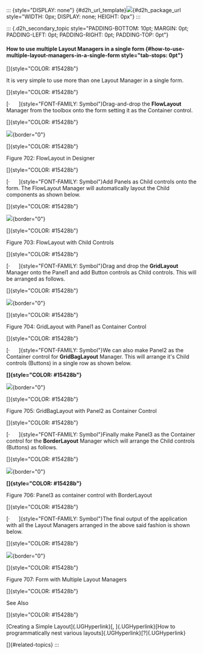 ::: {style="DISPLAY: none"}
[](ms-xhelp:///?Id=d2h_url_template){#d2h_url_template}![](!package_url!){#d2h_package_url style="WIDTH: 0px; DISPLAY: none; HEIGHT: 0px"}
:::

::: {.d2h_secondary_topic style="PADDING-BOTTOM: 10pt; MARGIN: 0pt; PADDING-LEFT: 0pt; PADDING-RIGHT: 0pt; PADDING-TOP: 0pt"}
#### How to use multiple Layout Managers in a single form {#how-to-use-multiple-layout-managers-in-a-single-form style="tab-stops: 0pt"}

[]{style="COLOR: #15428b"} 

It is very simple to use more than one Layout Manager in a single form.

[]{style="COLOR: #15428b"} 

[·      ]{style="FONT-FAMILY: Symbol"}Drag-and-drop the **FlowLayout** Manager from the toolbox onto the form setting it as the Container control.

[]{style="COLOR: #15428b"} 

![](ImagesExt/image76_691.jpg){border="0"}

[]{style="COLOR: #15428b"} 

Figure 702: FlowLayout in Designer

[]{style="COLOR: #15428b"} 

[·      ]{style="FONT-FAMILY: Symbol"}Add Panels as Child controls onto the form. The FlowLayout Manager will automatically layout the Child components as shown below.

[]{style="COLOR: #15428b"} 

![](ImagesExt/image76_692.jpg){border="0"}

[]{style="COLOR: #15428b"} 

Figure 703: FlowLayout with Child Controls

[]{style="COLOR: #15428b"} 

[·      ]{style="FONT-FAMILY: Symbol"}Drag and drop the **GridLayout** Manager onto the Panel1 and add Button controls as Child controls. This will be arranged as follows.

[]{style="COLOR: #15428b"} 

![](ImagesExt/image76_693.jpg){border="0"}

[]{style="COLOR: #15428b"} 

Figure 704: GridLayout with Panel1 as Container Control

[]{style="COLOR: #15428b"} 

[·      ]{style="FONT-FAMILY: Symbol"}We can also make Panel2 as the Container control for **GridBagLayout** Manager. This will arrange it\'s Child controls (Buttons) in a single row as shown below.

**[]{style="COLOR: #15428b"}** 

![](ImagesExt/image76_694.jpg){border="0"}

[]{style="COLOR: #15428b"} 

Figure 705: GridBagLayout with Panel2 as Container Control

[]{style="COLOR: #15428b"} 

[·      ]{style="FONT-FAMILY: Symbol"}Finally make Panel3 as the Container control for the **BorderLayout** Manager which will arrange the Child controls (Buttons) as follows.

[]{style="COLOR: #15428b"} 

![](ImagesExt/image76_695.jpg){border="0"}

**[]{style="COLOR: #15428b"}** 

Figure 706: Panel3 as container control with BorderLayout

[]{style="COLOR: #15428b"} 

[·      ]{style="FONT-FAMILY: Symbol"}The final output of the application with all the Layout Managers arranged in the above said fashion is shown below.

[]{style="COLOR: #15428b"} 

![](ImagesExt/image76_696.jpg){border="0"}

[]{style="COLOR: #15428b"} 

Figure 707: Form with Multiple Layout Managers

[]{style="COLOR: #15428b"} 

See Also

[]{style="COLOR: #15428b"} 

[Creating a Simple Layout]{.UGHyperlink}[, ]{.UGHyperlink}[How to programmatically nest various layouts]{.UGHyperlink}[?]{.UGHyperlink}

[]{#related-topics}
:::
